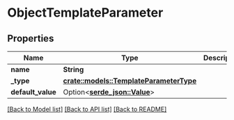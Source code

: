 # ObjectTemplateParameter

## Properties

Name | Type | Description | Notes
------------ | ------------- | ------------- | -------------
**name** | **String** |  | 
**_type** | [**crate::models::TemplateParameterType**](templateParameterType.md) |  | 
**default_value** | Option<[**serde_json::Value**](.md)> |  | [optional]

[[Back to Model list]](../README.md#documentation-for-models) [[Back to API list]](../README.md#documentation-for-api-endpoints) [[Back to README]](../README.md)


